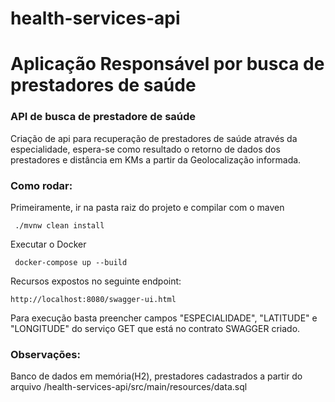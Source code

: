 # health-services-api
Aplicação Responsável por busca de prestadores de saúde
=======
### API de busca de prestadore de saúde
Criação de api para recuperação de prestadores de saúde através da especialidade, 
espera-se como resultado o retorno de dados dos prestadores e distância em KMs a partir 
da Geolocalização informada.

### Como rodar:

Primeiramente, ir na pasta raiz do projeto e compilar com o maven
```
 ./mvnw clean install
```

Executar o Docker

```
 docker-compose up --build
```
Recursos expostos no seguinte endpoint:

```
http://localhost:8080/swagger-ui.html
```
Para execução basta preencher campos "ESPECIALIDADE", "LATITUDE" e "LONGITUDE" do serviço GET que está no contrato SWAGGER criado.

### Observações:
Banco de dados em memória(H2), prestadores cadastrados a partir do arquivo /health-services-api/src/main/resources/data.sql